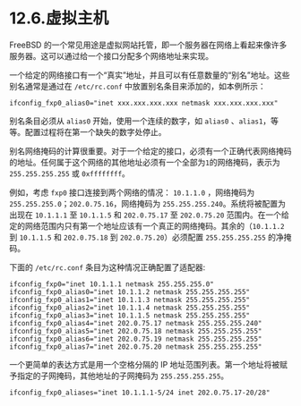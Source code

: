 # 12.6.虚拟主机

FreeBSD 的一个常见用途是虚拟网站托管，即一个服务器在网络上看起来像许多服务器。这可以通过给一个接口分配多个网络地址来实现。

一个给定的网络接口有一个“真实”地址，并且可以有任意数量的“别名”地址。这些别名通常是通过在 `/etc/rc.conf` 中放置别名条目来添加的，如本例所示：

```
ifconfig_fxp0_alias0="inet xxx.xxx.xxx.xxx netmask xxx.xxx.xxx.xxx"
```

别名条目必须从 `alias0` 开始，使用一个连续的数字，如 `alias0` 、`alias1`，等等。配置过程将在第一个缺失的数字处停止。

别名网络掩码的计算很重要。对于一个给定的接口，必须有一个正确代表网络掩码的地址。任何属于这个网络的其他地址必须有一个全部为`1`的网络掩码，表示为 `255.255.255.255` 或 `0xffffffff`。

例如，考虑 `fxp0` 接口连接到两个网络的情况： `10.1.1.0` ，网络掩码为 `255.255.255.0`；`202.0.75.16`，网络掩码为 `255.255.255.240`。系统将被配置为出现在 `10.1.1.1` 至 `10.1.1.5` 和 `202.0.75.17` 至 `202.0.75.20` 范围内。在一个给定的网络范围内只有第一个地址应该有一个真正的网络掩码。其余的（`10.1.1.2` 到 `10.1.1.5` 和 `202.0.75.18` 到 `202.0.75.20`）必须配置 `255.255.255.255` 的净掩码。

下面的 `/etc/rc.conf` 条目为这种情况正确配置了适配器: 

```
ifconfig_fxp0="inet 10.1.1.1 netmask 255.255.255.0"
ifconfig_fxp0_alias0="inet 10.1.1.2 netmask 255.255.255.255"
ifconfig_fxp0_alias1="inet 10.1.1.3 netmask 255.255.255.255"
ifconfig_fxp0_alias2="inet 10.1.1.4 netmask 255.255.255.255"
ifconfig_fxp0_alias3="inet 10.1.1.5 netmask 255.255.255.255"
ifconfig_fxp0_alias4="inet 202.0.75.17 netmask 255.255.255.240"
ifconfig_fxp0_alias5="inet 202.0.75.18 netmask 255.255.255.255"
ifconfig_fxp0_alias6="inet 202.0.75.19 netmask 255.255.255.255"
ifconfig_fxp0_alias7="inet 202.0.75.20 netmask 255.255.255.255"
```

一个更简单的表达方式是用一个空格分隔的 IP 地址范围列表。第一个地址将被赋予指定的子网掩码，其他地址的子网掩码为 `255.255.255.255`。

```
ifconfig_fxp0_aliases="inet 10.1.1.1-5/24 inet 202.0.75.17-20/28"
```

